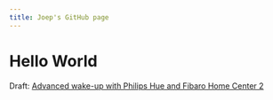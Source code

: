 ```yaml
---
title: Joep's GitHub page
---
```

# Hello World

Draft: [Advanced wake-up with Philips Hue and Fibaro Home Center 2](https://docs.joepverhaeg.nl/wakeup)
